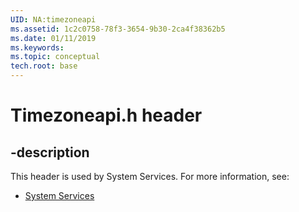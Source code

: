 ```yaml
---
UID: NA:timezoneapi
ms.assetid: 1c2c0758-78f3-3654-9b30-2ca4f38362b5
ms.date: 01/11/2019
ms.keywords: 
ms.topic: conceptual
tech.root: base
---
```


# Timezoneapi.h header


## -description


This header is used by System Services. For more information, see:

- [System Services](../_base/index.md)

